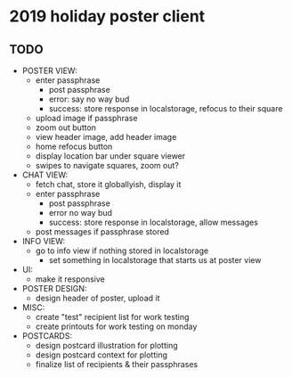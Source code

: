 # 2019 holiday poster client

## TODO

- POSTER VIEW:
  - enter passphrase
    - post passphrase
    - error: say no way bud
    - success: store response in localstorage, refocus to their square
  - upload image if passphrase
  - zoom out button
  - view header image, add header image
  - home refocus button
  - display location bar under square viewer
  - swipes to navigate squares, zoom out?
- CHAT VIEW:
  - fetch chat, store it globallyish, display it
  - enter passphrase
    - post passphrase
    - error no way bud
    - success: store response in localstorage, allow messages
  - post messages if passphrase stored
- INFO VIEW:
  - go to info view if nothing stored in localstorage
    - set something in localstorage that starts us at poster view
- UI:
  - make it responsive
- POSTER DESIGN:
  - design header of poster, upload it
- MISC:
  - create "test" recipient list for work testing
  - create printouts for work testing on monday
- POSTCARDS:
  - design postcard illustration for plotting
  - design postcard context for plotting
  - finalize list of recipients & their passphrases
